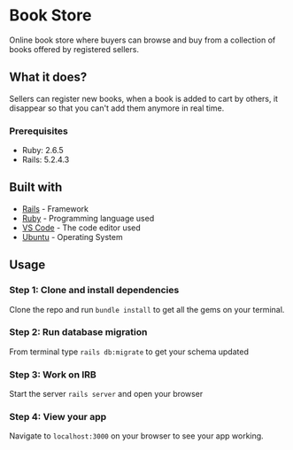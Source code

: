 Book Store
==============

Online book store where buyers can browse and buy from a collection of books offered by registered sellers.

## What it does?
Sellers can register new books, when a book is added to cart by others, it disappear so that you can't add them anymore in real time.

### Prerequisites
- Ruby: 2.6.5
- Rails: 5.2.4.3

## Built with
* [Rails](https://rubyonrails.org/) - Framework 
* [Ruby](https://www.ruby-lang.org/en/) - Programming language used
* [VS Code](https://code.visualstudio.com/) - The code editor used
* [Ubuntu](https://www.linux.org/pages/download/) - Operating System

## Usage
### Step 1: Clone and install dependencies
Clone the repo and run `bundle install` to get all the gems on your terminal.
### Step 2: Run database migration
From terminal type `rails db:migrate` to get your schema updated
### Step 3: Work on IRB
Start the server `rails server` and open your browser
### Step 4: View your app
Navigate to `localhost:3000` on your browser to see your app working.
